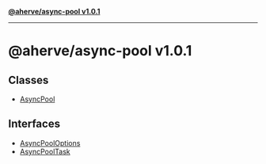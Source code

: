[**@aherve/async-pool v1.0.1**](README.md)

***

# @aherve/async-pool v1.0.1

## Classes

- [AsyncPool](classes/AsyncPool.md)

## Interfaces

- [AsyncPoolOptions](interfaces/AsyncPoolOptions.md)
- [AsyncPoolTask](interfaces/AsyncPoolTask.md)
